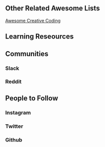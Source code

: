 

## Other Related Awesome Lists 
[Awesome Creative Coding](https://github.com/terkelg/awesome-creative-coding)



## Learning Reseources 

## Communities


### Slack 

### Reddit 

## People to Follow


### Instagram 

### Twitter

### Github
